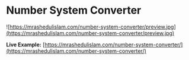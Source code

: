# Number System Converter

![https://mrashedulislam.com/number-system-converter/preview.jpg](https://mrashedulislam.com/number-system-converter/preview.jpg)

**Live Example:** [https://mrashedulislam.com/number-system-converter/](https://mrashedulislam.com/number-system-converter/)


